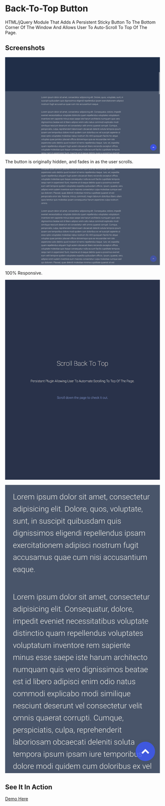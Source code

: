 Back-To-Top Button
==================

HTML/jQuery Module That Adds A Persistent Sticky Button To The Bottom Corner Of The Window And Allows User To Auto-Scroll To Top Of The Page.

Screenshots
----------------

![alt text](https://raw.githubusercontent.com/mattdanielbrown/back-to-top/master/_docs/ScreenShot1.png "Back-To-Top Screenshot 1")

The button is originally hidden, and fades in as the user scrolls.

![alt text](https://raw.githubusercontent.com/mattdanielbrown/back-to-top/master/_docs/ScreenShot2.png "Back-To-Top Screenshot 2")

100% Responsive.

![alt text](https://raw.githubusercontent.com/mattdanielbrown/back-to-top/master/_docs/backtotop-mobile1.png "Back-To-Top Screenshot 3 (mobile size)")

![alt text](https://raw.githubusercontent.com/mattdanielbrown/back-to-top/master/_docs/backtotop-mobile3.png "Back-To-Top Screenshot 4 (mobile size 2)")

See It In Action
----------------

[Demo Here](https://matthewdanielbrown.com/dev/demo/back-to-top)
